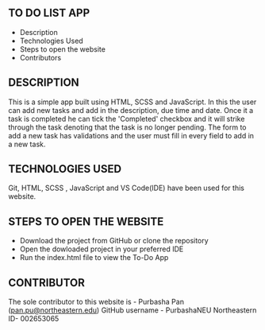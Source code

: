 TO DO LIST APP
----------------

* Description
* Technologies Used
* Steps to open the website
* Contributors

DESCRIPTION
--------------------

This is a simple app built using HTML, SCSS and JavaScript. In this the user can add new tasks and add in the description, due time and date. Once it a task is completed he can tick the 'Completed' checkbox and it will strike through the task denoting that the task is no longer pending. The form to add a new task has validations and the user must fill in every field to add in  a new task.


TECHNOLOGIES USED
-------------------------
Git, HTML, SCSS , JavaScript and VS Code(IDE) have been used for this website.

STEPS TO OPEN THE WEBSITE
-----------------------------
* Download the project from GitHub or clone the repository
* Open the dowloaded project in your preferred IDE
* Run the index.html file to view the To-Do App

CONTRIBUTOR
--------------------------
The sole contributor to this website is - Purbasha Pan (pan.pu@northeastern.edu)
GitHub username - PurbashaNEU
Northeastern ID- 002653065
